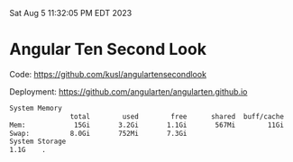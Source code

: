 Sat Aug  5 11:32:05 PM EDT 2023

# Angular Ten Second Look

Code: https://github.com/kusl/angulartensecondlook

Deployment: https://github.com/angularten/angularten.github.io

```bash
System Memory
               total        used        free      shared  buff/cache   available
Mem:            15Gi       3.2Gi       1.1Gi       567Mi        11Gi        11Gi
Swap:          8.0Gi       752Mi       7.3Gi
System Storage
1.1G	.
```
